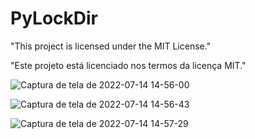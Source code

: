# PyLockDir

"This project is licensed under the MIT License."

"Este projeto está licenciado nos termos da licença MIT."


![Captura de tela de 2022-07-14 14-56-00](https://user-images.githubusercontent.com/79322362/179050887-0a07e4e4-acd7-436c-ae12-6c33f500e403.png)

![Captura de tela de 2022-07-14 14-56-43](https://user-images.githubusercontent.com/79322362/179050938-98237852-0f36-435c-9e4b-6bb1a5e372c3.png)

![Captura de tela de 2022-07-14 14-57-29](https://user-images.githubusercontent.com/79322362/179050986-fa476013-15e1-40db-b2ab-46eac804d786.png)

